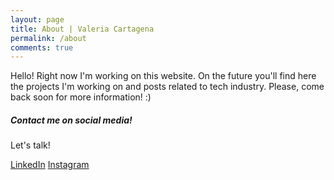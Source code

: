 ```yaml
---
layout: page
title: About | Valeria Cartagena
permalink: /about
comments: true
---
```


<div class="row justify-content-between">
<div class="col-md-8 pr-5">

<p>Hello! Right now I'm working on this website. On the future you'll find here the projects I'm working on and posts related to tech industry. Please, come back soon for more information! :) </p>

</div>

<div class="col-md-4">

<div class="sticky-top sticky-top-80">
<h5>Contact me on social media!</h5>

<p>Let's talk! </p>
<a target="_blank" href="https://www.linkedin.com/in/valeriacartagena" class="btn btn-danger">LinkedIn</a> <a target="_blank" href="https://www.instagram.com/valeriacartagenav_/" class="btn btn-warning">Instagram</a>

</div>
</div>
</div>

